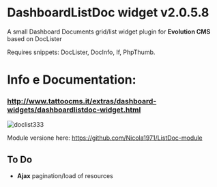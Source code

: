 # DashboardListDoc widget v2.0.5.8

A small Dashboard Documents grid/list widget plugin for **Evolution CMS** based on DocLister

Requires snippets: DocLister, DocInfo, If, PhpThumb.

# Info e Documentation: 
### http://www.tattoocms.it/extras/dashboard-widgets/dashboardlistdoc-widget.html

![doclist333](https://user-images.githubusercontent.com/7342798/33715917-865d2b64-db54-11e7-9eba-89f12b368be5.png)

Module versione here: https://github.com/Nicola1971/ListDoc-module

## To Do
- **Ajax** pagination/load of resources
